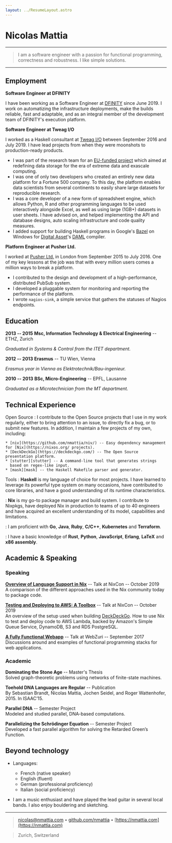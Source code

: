 ```yaml
---
layout: ../ResumeLayout.astro
---
```


# Nicolas Mattia

---

> I am a software engineer with a passion for functional programming,\
>  correctness and robustness. I like simple solutions.

---

## Employment

**Software Engineer at DFINITY**

I have been working as a Software Engineer at [DFINITY](https://dfinity.org)
since June 2019. I work on automatizing the infrastructure deployments, make
the builds reliable, fast and adaptable, and as an integral member of the
development team of DFINITY's execution platform.

**Software Engineer at Tweag I/O**

I worked as a Haskell consultant at [Tweag I/O][tweag] between September 2016
and July 2019. I have lead projects from when they were moonshots to
production-ready products.

- I was part of the research team for an [EU-funded project][sage] which aimed
  at redefining data storage for the era of extreme data and exascale
  computing.
- I was one of only two developers who created an entirely new data platform
  for a Fortune 500 company. To this day, the platform enables data scientists
  from several continents to easily share large datasets for reproducible
  research.
- I was a core developer of a new form of spreadsheet engine, which
  allows Python, R and other programming languages to be used interactively
  alongside Excel, as well as using large (1GB+) datasets in user sheets. I
  have advised on, and helped implementing the API and database designs, auto
  scaling infrastructure and code quality measures.
- I added support for building Haskell programs in Google's [Bazel] on Windows
  for [Digital Asset][DA]'s [DAML] compiler.

**Platform Engineer at Pusher Ltd.**

I worked at [Pusher Ltd.](https://pusher.com) in London from September 2015 to
July 2016. One of my key lessons at the job was that with every million users
comes a million ways to break a platform.

- I contributed to the design and development of a high-performance,
  distributed PubSub system.
- I developed a pluggable system for monitoring and reporting the performance
  of the platform.
- I wrote `nagios-sink`, a simple service that gathers the statuses of Nagios
  endpoints.

[sage]: http://www.sagestorage.eu/
[tweag]: https://tweag.io
[Bazel]: https://bazel.build/
[DA]: https://digitalasset.com/
[DAML]: https://daml.com/
[DFNITY]: https://dfinity.org

## Education

**2013 -- 2015** **Msc, Information Technology & Electrical Engineering** -- ETHZ, Zurich

_Graduated in *Systems & Control* from the *ITET* department._

**2012 -- 2013** **Erasmus** -- TU Wien, Vienna

_Erasmus year in Vienna as *Elektrotechnik/Bau-ingenieur*._

**2010 -- 2013** **BSc, Micro-Engineering** -- EPFL, Lausanne

_Graduated as a *Microtechnician* from the *MT* department._

## Technical Experience

Open Source
: I contribute to the Open Source projects that I use in my work regularly,
either to bring attention to an issue, to directly fix a bug, or to submit
new features. In addition, I maintain a few projects of my own, including:

    * [niv](https://github.com/nmattia/niv/) -- Easy dependency management for [Nix](https://nixos.org/ projects).
    * [DeckDeckGo](https://deckdeckgo.com/) -- The Open Source presentation platform.
    * [stutter][stutter] -- A command-line tool that generates strings
      based on regex-like input.
    * [mask][mask] -- the Haskell Makefile parser and generator.

Tools
: **Haskell** is my language of choice for most projects. I have learned to
leverage its powerful type system on many occasions, have contributed to
core libraries, and have a good understanding of its runtime
characteristics.

: **Nix** is my go-to package manager and build system. I contribute to
Nixpkgs, have deployed Nix in production to teams of up to 40 engineers and
have acquired an excellent understanding of its model, capabilities and
limitations.

: I am proficient with **Go**, **Java**, **Ruby**, **C/C++**, **Kubernetes**
and **Terraform**.

: I have a basic knowledge of **Rust**, **Python**, **JavaScript**,
**Erlang**, **LaTeX** and **x86 assembly**.

[stutter]: https://github.com/githubuser/superlongprojectname
[mask]: https://github.com/githubuser/superlongprojectname

## Academic & Speaking

### Speaking

**[Overview of Language Support in Nix](https://www.youtube.com/watch?v=nXDumHZI2zg)** -- Talk at NixCon -- October 2019\
 A comparison of the different approaches used in the Nix community today to
package code.

**[Testing and Deploying to AWS: A Toolbox](https://www.youtube.com/watch?v=lHtIvsDnH0Q)** -- Talk at NixCon -- October 2019\
An overview of the setup used when building
[DeckDeckGo](https://deckdeckgo.com). How to use Nix to test and deploy
code to AWS Lambda, backed by Amazon's Simple Queue Service, DynamoDB, S3
and RDS PostgreSQL.

**[A Fully Functional Webapp](https://www.youtube.com/watch?v=amTG4sGbXsk)** -- Talk at WebZuri -- September 2017\
Discussions around and examples of functional programming stacks for web
applications.

### Academic

**Dominating the Stone Age** -- Master's Thesis\
 Solved graph-theoretic problems using networks of finite-state machines.

**Toehold DNA Languages are Regular** -- Publication\
By Sebastian Brandt, Nicolas Mattia, Jochen Seidel, and Roger Wattenhofer, 2015. In ISAAC’15.

**Parallel DNA** -- Semester Project\
Modeled and studied parallel, DNA-based computations.

**Parallelizing the Schrödinger Equation** -- Semester Project\
Developed a fast parallel algorithm for solving the Retarded Green’s Function.

## Beyond technology

- Languages:

  - French (native speaker)
  - English (fluent)
  - German (professional proficiency)
  - Italian (social proficiency)

- I am a music enthusiast and have played the lead guitar in several local
  bands. I also enjoy bouldering and sketching.

---

> <nicolas@nmattia.com>
> • [github.com/nmattia](https://github.com/nmattia)
> • [https://nmattia.com](https://nmattia.com)

> Zurich, Switzerland
